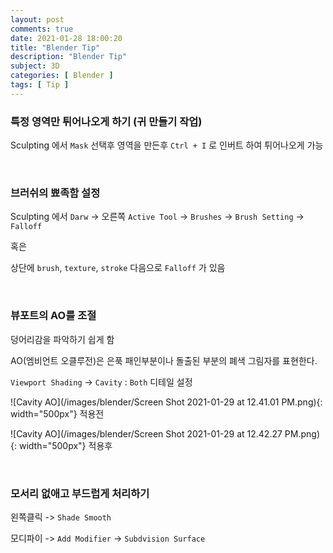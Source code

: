 ```yaml
---
layout: post
comments: true
date: 2021-01-28 18:00:20
title: "Blender Tip"
description: "Blender Tip"
subject: 3D
categories: [ Blender ]
tags: [ Tip ]
---
```


### 특정 영역만 튀어나오게 하기 (귀 만들기 작업)

Sculpting 에서 `Mask` 선택후 영역을 만든후 `Ctrl + I` 로 인버트 하여 튀어나오게 가능

<br>

### 브러쉬의 뾰족함 설정

Sculpting 에서 `Darw` ->  오른쪽 `Active Tool` -> `Brushes` -> `Brush Setting` -> `Falloff`

혹은

상단에 `brush`, `texture`, `stroke` 다음으로 `Falloff` 가 있음

<br>
 
### 뷰포트의 AO를 조절

덩어리감을 파악하기 쉽게 함

AO(엠비언트 오클루전)은 은푹 패인부분이나 돌출된 부분의 폐색 그림자를 표현한다.

`Viewport Shading` -> `Cavity` : `Both` 디테일 설정

![Cavity AO](/images/blender/Screen Shot 2021-01-29 at 12.41.01 PM.png){: width="500px"}
적용전

![Cavity AO](/images/blender/Screen Shot 2021-01-29 at 12.42.27 PM.png){: width="500px"}
적용후

<br>


### 모서리 없애고 부드럽게 처리하기

왼쪽클릭 -> `Shade Smooth`

모디파이 -> `Add Modifier` -> `Subdvision Surface`





